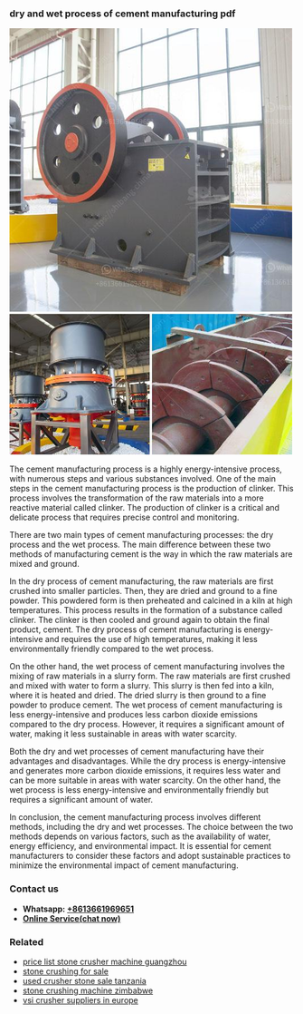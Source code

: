 <h3>dry and wet process of cement manufacturing pdf</h3><img src='1706755752.jpg' alt=''><p>The cement manufacturing process is a highly energy-intensive process, with numerous steps and various substances involved. One of the main steps in the cement manufacturing process is the production of clinker. This process involves the transformation of the raw materials into a more reactive material called clinker. The production of clinker is a critical and delicate process that requires precise control and monitoring.</p><p>There are two main types of cement manufacturing processes: the dry process and the wet process. The main difference between these two methods of manufacturing cement is the way in which the raw materials are mixed and ground.</p><p>In the dry process of cement manufacturing, the raw materials are first crushed into smaller particles. Then, they are dried and ground to a fine powder. This powdered form is then preheated and calcined in a kiln at high temperatures. This process results in the formation of a substance called clinker. The clinker is then cooled and ground again to obtain the final product, cement. The dry process of cement manufacturing is energy-intensive and requires the use of high temperatures, making it less environmentally friendly compared to the wet process.</p><p>On the other hand, the wet process of cement manufacturing involves the mixing of raw materials in a slurry form. The raw materials are first crushed and mixed with water to form a slurry. This slurry is then fed into a kiln, where it is heated and dried. The dried slurry is then ground to a fine powder to produce cement. The wet process of cement manufacturing is less energy-intensive and produces less carbon dioxide emissions compared to the dry process. However, it requires a significant amount of water, making it less sustainable in areas with water scarcity.</p><p>Both the dry and wet processes of cement manufacturing have their advantages and disadvantages. While the dry process is energy-intensive and generates more carbon dioxide emissions, it requires less water and can be more suitable in areas with water scarcity. On the other hand, the wet process is less energy-intensive and environmentally friendly but requires a significant amount of water.</p><p>In conclusion, the cement manufacturing process involves different methods, including the dry and wet processes. The choice between the two methods depends on various factors, such as the availability of water, energy efficiency, and environmental impact. It is essential for cement manufacturers to consider these factors and adopt sustainable practices to minimize the environmental impact of cement manufacturing.</p><h3>Contact us</h3><ul><li><strong>Whatsapp:&nbsp;<a href="https://wa.me/8613661969651">+8613661969651</a></strong></li><li><a href="https://swt.shibang-china.com/?git&amp;zhl&amp;dry and wet process of cement manufacturing pdf"><strong>Online Service(chat now)</strong></a></li></ul><h3>Related</h3><ul><li><a href='price list stone crusher machine guangzhou.md'>price list stone crusher machine guangzhou</a></li><li><a href='stone crushing for sale.md'>stone crushing for sale</a></li><li><a href='used crusher stone sale tanzania.md'>used crusher stone sale tanzania</a></li><li><a href='stone crushing machine zimbabwe.md'>stone crushing machine zimbabwe</a></li><li><a href='vsi crusher suppliers in europe.md'>vsi crusher suppliers in europe</a></li></ul>